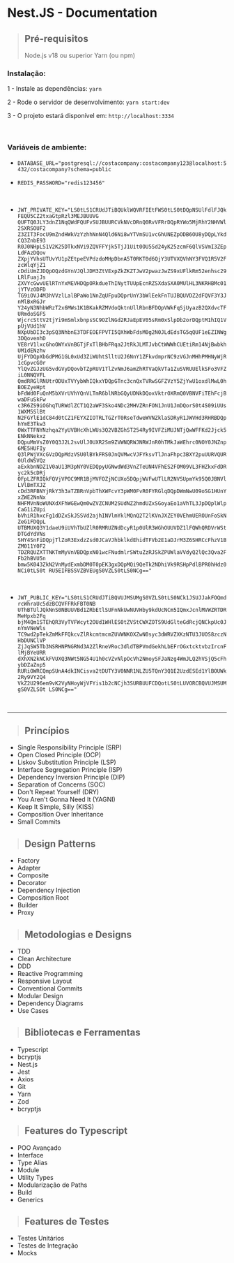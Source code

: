 # **Nest.JS - Documentation**

> ## Pré-requisitos
>
> Node.js v18 ou superior
> Yarn (ou npm)

### Instalação:

1 - Instale as dependências:
`yarn`

2 - Rode o servidor de desenvolvimento:
`yarn start:dev`

3 - O projeto estará disponível em:
`http://localhost:3334`

<br/>

### Variáveis de ambiente:

- `DATABASE_URL="postgresql://costacompany:costacompany123@localhost:5432/costacompany?schema=public`
  <br/>
- `REDIS_PASSWORD="redis123456"`

  <br/>

- `JWT_PRIVATE_KEY="LS0tLS1CRUdJTiBQUklWQVRFIEtFWS0tLS0tDQpNSUlFdlFJQkFEQU5CZ2txaGtpRzl3MEJBUUVG
QUFTQ0JLY3dnZ1NqQWdFQUFvSUJBUURCVkNVcDRnQ0RvVFRrDQpRYWo5MjRhY2NHVWl2SXRSOUF2
Z3ZIT3FocU9mZndHWkVzYzhhNnN4Qld6Ni8wYTVmSU1vcGhUNEZpODB6OU8yDQpLYkdCQ3ZnbE93
R0J0NHpLS1V2K25DTkxNVi9ZQVFFYjk5TjJ1Uit0OU5Sd24yK25zcmF6QlVSVmI3ZEpLdFAzDQov
ZXpjYVhsUTUvYU1pZEtpeEVPdzdoMHpDbnA5T0RKT0d6QjY3UTVXQVhNY3FVQ1R5V2FzcWlqYjZ1
cDdiUmZJDQpOQzdGYnVJQlJDM3ZtVExpZkZKZTJwV2pwazJwZS9xUFlkRm52enhsc29LRlFuajJs
ZXVYcGwvUElRTnYxMEVHDQpORkdueThINytTUUpEcnRZSXdaSXA0MUlHL3NKRHBMc01jYTVzODFD
TG9iOVJ4M3hVVzlLalBPaWo1NnZqUFpuDQprUnY3bWlEekFnTUJBQUVDZ2dFQVF3Y3JnMlBxRGJr
Y24yN3NhbWRzT2x6MWs1K1BKakRZMVdoQktnUllRbnBFDQpVWkFqSjUyazB2QXdvcTFURmdoSGFS
WjcrcSttV2tjYi9mSmlxbnpsSC9OZlNGd2RJaEpEV05sRm0xSlpDb2orDQptM1hIQ1VpUjVUd1hV
NXpUbDI3c3pSQ3NhbnE3TDFEOEFPVTI5QXhWbFdsM0g2N0JLdEdsTG5qQUF1eEZINWg3DQovenhD
VE8rV1lxcGhoOWYxVnBGTjFxTlBHbFRqa2JtRkJLMTJvbCtWWWhCUEtiRm14NjBwbkhUM1dENzhv
UjFYDQpXbGdPMG1GL0xUd3ZiWUhtSlltU2J6NnY1ZFkvdmprNC9zVGJnMHhPMHNyWjR1cGpvcG0r
YlQvZGJzUG5vdGVyDQovbTZpRUV1TlZvNmJ6amZhRTVaQkVTa1ZuSVRUUElkSFo3VFZiL0NNQVFL
QmdRRGlRNUtrODUxTVYybWhIQkxYDQpGTnc3cnQxTVRwSGFZVzY5ZjYwU1oxdlMwL0hBOEZyeHpt
bFdWd0FuQnM5bXVrUVhYQnVLTmR6blNRbGQyUDNkDQoxVktrOXRmQ0VBNVFiTEhFcjBwaDFuSkFw
c3R6ZS9iOGhqTURWdlZCT1Q2aWF3Sko4NDc2MHVZRnFON1JnU1JmDQorS0t4S09iUUs1WXM5SlBt
N2FGYlE1dC84d0tCZ1FEYXZIOTRLTGZrT0RseTdweWVNZklaSDRyR1JWVHd3RHRBDQphYmE3Tkw3
OWxTTFNYNzhqa2YyUVBHcXhLWUs3Q2VBZGhST254Ry9IVFZiMUJNTjQwWFFKd2Jjck5ENkNNekxz
DQpuMmVsZ0Y0Q3J2L2svUlJ0UXR2Sm9ZVWNQRWJNRWJnR0hTMkJaWEhrc0NOY0JNZnp6ME5HUFIy
Q3lPWjVXcGVzDQpMdzVSU0lBYkFRS0JnQVMwcVJFYksvTlJnaFhpc3BXY2puUURVQUR0UldWSVQz
aExkbnNDZ1V0aU13M3pNY0VEDQpyUGNwdWd3VnZTeUN4VFhES2FOM09VL3FHZkxFdDRyc2k5cDRj
OFpLZFRIQkFQVjVPOC9MR1BjMVFOZjNCUXo5DQpjWVFwUTlLR2NVSUpmYk95Q0JBNVlLVlBmTXJZ
cDd3RFBNYjRkY3h3aTZBRnVpbThXWFcvY3pWM0FvR0FYRGlqDQpDWmNwU09oSG1HUnYxZWE2NnNx
NHFMVnNoWUNXdXFhWGEwQm0wZVZCNUM2SUdNZ2hmdUZxSGoyaEo1aVhTL3JpDQplWlpCaG1iZUpi
bVhiR1hxcFg1dDZxSkJSSVd2ajhINVlmYklMQnQ2T2lKVnJXZEY0VEhmUEROUnFoSkNZeG1FDQpL
UTBMUXQ3Y1daeU9iUVhTbUZlR0RMRUZNdDcyR1p0UlR3WGhOUUVDZ1lFQWhQRDVrWStDTGdYdVNs
SHY4SnFiDQpjTlZoR3ExdzZsd0JCaVJhbklkdEhidTFVb2E1aDJrM3Z6SHRCcFhzV1BZM011Y0F2
TDZRQUZXTTNKTmMyVnVBDQpxN01wcFNudmlrSWtuZzRJSkZPUWlaVVdyQ2lQc3Qva2FFb2hBVU5n
bmw5K043ZkN2VnMydExmbDM0T0pEK3gxDQpMQi9QeTk2NDhiVk9RSHpPdlBPR0hHdz0NCi0tLS0t
RU5EIFBSSVZBVEUgS0VZLS0tLS0NCg=="`

<br/>

- `JWT_PUBLIC_KEY="LS0tLS1CRUdJTiBQVUJMSUMgS0VZLS0tLS0NCk1JSUJJakFOQmdrcWhraUc5dzBCQVFFRkFBT0NB
UThBTUlJQkNnS0NBUUVBd1ZRbEtlSUFnNkUwNUVHby9kdUcNCm5IQmxJcnlMVWZRTDRMeHpxb2Fq
bjM4Qm1STEhQR3VyTVFWcyt2OUd1WHlES0tZVStCWXZOTS9UdGlteGdRcjQNCkpUc0JnYmVNeWls
TC9wd2pTekZmMkFFQkcvZlRkcmtmcmZUVWNKOXZwN0syc3dWRVZXKzNTU3JUOS8zczNHbDUNClVP
ZjJqSW5Tb3NSRHNPNGRNd3A2ZlRneVRoc3dldTBPVmdGekhLbEFrOGxtcktvbzIrcnFlMjBYeURR
dXhXN2kNCkFVUXQ3NWt5NG54U1h0cVZvNlpOcVh2NmoySFJaNzg4WmJLQ2hVSjQ5cFhybDZaZnp5
RURiOWRCQmpSUnA4dkINCisva2tDUTY3V0NNR1NLZU5TQnY3Q1E2UzdESEd1YlBOUWk2Ry9VY2Q4
VkZ2U296em9vK2VyNHoyWjVFYis1b2cNCjh3SURBUUFCDQotLS0tLUVORCBQVUJMSUMgS0VZLS0t
LS0NCg=="`

<br/>
<hr/>

> ## Princípios

- Single Responsibility Principle (SRP)
- Open Closed Principle (OCP)
- Liskov Substitution Principle (LSP)
- Interface Segregation Principle (ISP)
- Dependency Inversion Principle (DIP)
- Separation of Concerns (SOC)
- Don't Repeat Yourself (DRY)
- You Aren't Gonna Need It (YAGNI)
- Keep It Simple, Silly (KISS)
- Composition Over Inheritance
- Small Commits

> ## Design Patterns

- Factory
- Adapter
- Composite
- Decorator
- Dependency Injection
- Composition Root
- Builder
- Proxy

> ## Metodologias e Designs

- TDD
- Clean Architecture
- DDD
- Reactive Programming
- Responsive Layout
- Conventional Commits
- Modular Design
- Dependency Diagrams
- Use Cases

> ## Bibliotecas e Ferramentas

- Typescript
- bcryptjs
- Nest.js
- Jest
- Axios
- Git
- Yarn
- Zod
- bcryptjs

> ## Features do Typescript

- POO Avançado
- Interface
- Type Alias
- Module
- Utility Types
- Modularização de Paths
- Build
- Generics

> ## Features de Testes

- Testes Unitários
- Testes de Integração
- Mocks
